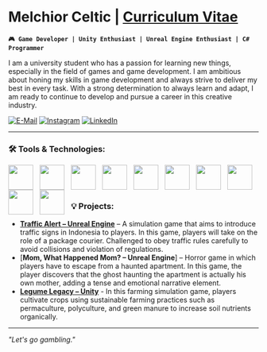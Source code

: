 # Melchior Celtic | [**Curriculum Vitae**](https://drive.google.com/file/d/1-CcuY23eCXZA08yEf980ks5LxpD4vS8t/view?usp=sharing)

**` 🎮 Game Developer | Unity Enthusiast | Unreal Engine Enthusiast | C# Programmer `**

I am a university student who has a passion for learning new things, especially in the field of games and game development. I am ambitious about honing my skills in game development and always strive to deliver my best in every task. With a strong determination to always learn and adapt, I am ready to continue to develop and pursue a career in this creative industry.

[![E-Mail](https://img.shields.io/badge/Microsoft_Outlook-0078D4?style=for-the-badge&logo=microsoft-outlook&logoColor=white)](mailto:melchior.celtic@binus.ac.id)
[![Instagram](https://img.shields.io/badge/Instagram-E4405F?style=for-the-badge&logo=instagram&logoColor=white)](https://www.instagram.com/melchiorceltic/)
[![LinkedIn](https://img.shields.io/badge/LinkedIn-0077B5?style=for-the-badge&logo=linkedin&logoColor=white)](https://www.linkedin.com/in/melchior-celtic/)

---

### 🛠️ Tools & Technologies:
<img align="left" width="50px" style="padding-right:10px;" src="https://cdn.jsdelivr.net/gh/devicons/devicon@latest/icons/unity/unity-original.svg" />        
<img align="left" width="50px" style="padding-right:10px;" src="https://cdn.jsdelivr.net/gh/devicons/devicon@latest/icons/unrealengine/unrealengine-original.svg" />
<img align="left" width="50px" style="padding-right:10px;" src="https://cdn.jsdelivr.net/gh/devicons/devicon@latest/icons/csharp/csharp-original.svg" />
<img align="left" width="50px" style="padding-right:10px;" src="https://cdn.jsdelivr.net/gh/devicons/devicon@latest/icons/visualstudio/visualstudio-original.svg" /> 
<img align="left" width="50px" style="padding-right:10px;" src="https://cdn.jsdelivr.net/gh/devicons/devicon@latest/icons/vscode/vscode-original.svg" />
<img align="left" width="50px" style="padding-right:10px;" src="https://github.com/user-attachments/assets/e2b78f4c-d901-4d85-8e35-596db2c5bcf9" />
<img align="left" width="50px" style="padding-right:10px;" src="https://cdn.jsdelivr.net/gh/devicons/devicon@latest/icons/blender/blender-original.svg" />
<img align="left" width="50px" style="padding-right:10px;" src="https://cdn.jsdelivr.net/gh/devicons/devicon@latest/icons/premierepro/premierepro-original.svg" />                    
<img align="left" width="50px" style="padding-right:10px;" src="https://cdn.jsdelivr.net/gh/devicons/devicon@latest/icons/git/git-original.svg" />
<img align="left" width="50px" style="padding-right:10px;" src="https://cdn.jsdelivr.net/gh/devicons/devicon@latest/icons/github/github-original.svg" />
<br />
<br />

#

### 💡 Projects:
- [**Traffic Alert – Unreal Engine**](https://youtu.be/klgyRzv4lHA?si=m7DGG7C0ugkhL53R) – A simulation game that aims to introduce traffic signs in Indonesia to players. In this game, players will take on the role of a package courier. Challenged to obey traffic rules carefully to avoid collisions and violation of regulations.
- [**Mom, What Happened Mom? – Unreal Engine**] – Horror game in which players have to escape from a haunted apartment. In this game, the player discovers that the ghost haunting the apartment is actually his own mother, adding a tense and emotional narrative element.
- [**Legume Legacy – Unity**](https://youtu.be/ZJDNBpPlKek?si=7D7gyjFKJjixYtx8) - In this farming simulation game, players cultivate crops using sustainable farming practices such as permaculture, polyculture, and green manure to increase soil nutrients organically.

---

_"Let's go gambling."_ 
